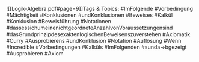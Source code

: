 
![[Logik-Algebra.pdf#page=9]]Tags & Topics:
   #ImFolgende
   #Vorbedingung
   #Mächtigkeit
   #Konklusionen
   #undKonklusionen
   #Beweises
   #Kalkül
   #Konklusion
   #Beweisführung
   #Notationen
   #dassessichumeinenichtgeordneteAnzahlvonVoraussetzungensind
   #dasGrundprinzipdesexaktenlogischenBeweisenszuverstehen
   #Axiomatik
   #Curry
   #Ausprobierens
   #undKonklusion
   #Notation
   #Auflösung
   #Wenn
   #Incredible
   #Vorbedingungen
   #Kalküls
   #ImFolgenden
   #aunda→bgezeigt
   #Ausprobieren
   #Axiom